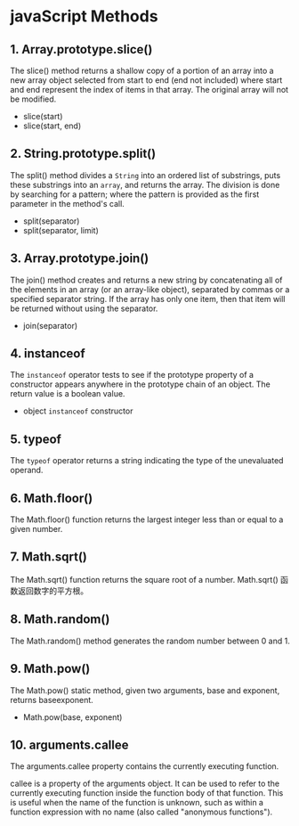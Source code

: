 # javaScript Methods
## 1. Array.prototype.slice()
The slice() method returns a shallow copy of a portion of an array into a new array object selected from start to end (end not included) where start and end represent the index of items in that array. The original array will not be modified.

* slice(start)
* slice(start, end)

## 2. String.prototype.split()
The split() method divides a `String` into an ordered list of substrings, puts these substrings into an `array`, and returns the array. The division is done by searching for a pattern; where the pattern is provided as the first parameter in the method's call.

* split(separator)
* split(separator, limit)

## 3. Array.prototype.join()
The join() method creates and returns a new string by concatenating all of the elements in an array (or an array-like object), separated by commas or a specified separator string. If the array has only one item, then that item will be returned without using the separator.

* join(separator)

## 4. instanceof
The `instanceof` operator tests to see if the prototype property of a constructor appears anywhere in the prototype chain of an object. The return value is a boolean value.

* object `instanceof` constructor

## 5. typeof
The `typeof` operator returns a string indicating the type of the unevaluated operand.

## 6. Math.floor()
The Math.floor() function returns the largest integer less than or equal to a given number.

## 7. Math.sqrt()
The Math.sqrt() function returns the square root of a number. Math.sqrt() 函数返回数字的平方根。

## 8. Math.random()
The Math.random() method generates the random number between 0 and 1.

## 9. Math.pow()
The Math.pow() static method, given two arguments, base and exponent, returns baseexponent.
* Math.pow(base, exponent)

## 10. arguments.callee
The arguments.callee property contains the currently executing function.

callee is a property of the arguments object. It can be used to refer to the currently executing function inside the function body of that function. This is useful when the name of the function is unknown, such as within a function expression with no name (also called "anonymous functions").

